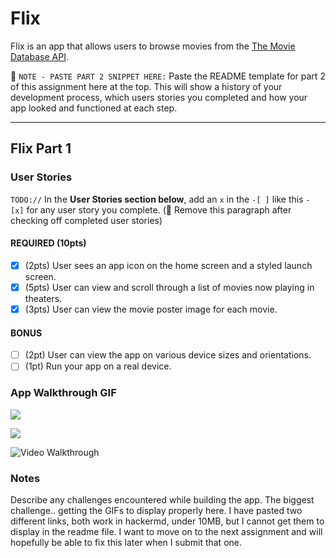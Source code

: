 # Flix

 Flix is an app that allows users to browse movies from the [The Movie Database API](http://docs.themoviedb.apiary.io/#).

 📝 `NOTE - PASTE PART 2 SNIPPET HERE:` Paste the README template for part 2 of this assignment here at the top. This will show a history of your development process, which users stories you completed and how your app looked and functioned at each step.

 ---

 ## Flix Part 1

 ### User Stories
 `TODO://` In the **User Stories section below**, add an `x` in the `-[ ]` like this `- [x]` for any user story you complete. (🚫 Remove this paragraph after checking off completed user stories)

 #### REQUIRED (10pts)
 - [x] (2pts) User sees an app icon on the home screen and a styled launch screen.
 - [x] (5pts) User can view and scroll through a list of movies now playing in theaters.
 - [x] (3pts) User can view the movie poster image for each movie.

 #### BONUS
 - [ ] (2pt) User can view the app on various device sizes and orientations.
 - [ ] (1pt) Run your app on a real device.

 ### App Walkthrough GIF

![](https://i.imgur.com/gRlVpbh.gif)


<img src='https://imgur.com/vFqh9DL.gif'><br>

<img src='https://imgur.com/vFqh9DL.gif' title='Video Walkthrough' width='' alt='Video Walkthrough' />




 ### Notes
 Describe any challenges encountered while building the app.
 The biggest challenge.. getting the GIFs to display properly here. I have pasted two different links, both work in hackermd, under 10MB, but I cannot get them to display in the readme file. I want to move on to the next assignment and will hopefully be able to fix this later when I submit that one. 

